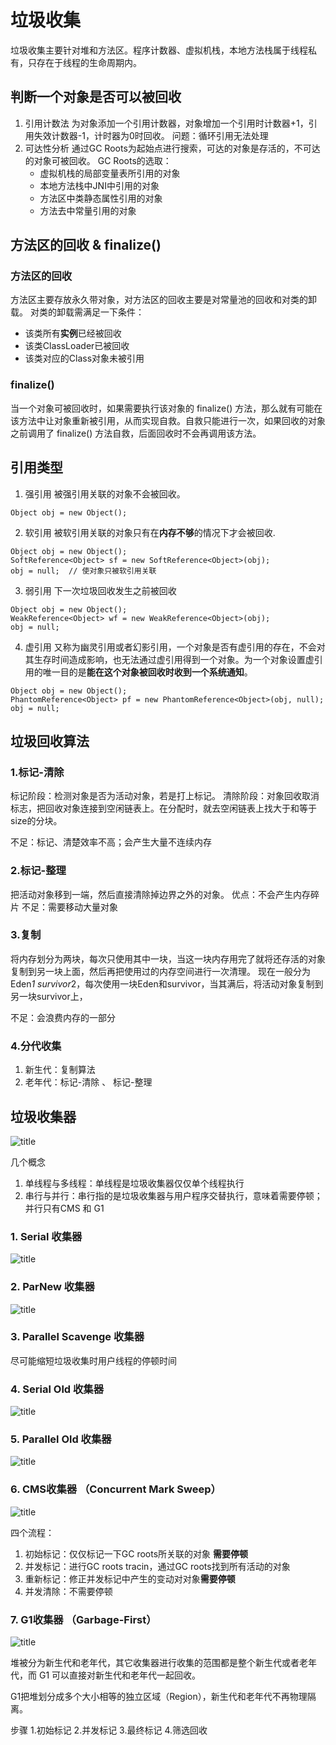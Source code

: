 # 垃圾收集

垃圾收集主要针对堆和方法区。程序计数器、虚拟机栈，本地方法栈属于线程私有，只存在于线程的生命周期内。

## 判断一个对象是否可以被回收
1. 引用计数法
    为对象添加一个引用计数器，对象增加一个引用时计数器+1，引用失效计数器-1，计时器为0时回收。
    问题：循环引用无法处理
2. 可达性分析
    通过GC Roots为起始点进行搜索，可达的对象是存活的，不可达的对象可被回收。
    GC Roots的选取：
    * 虚拟机栈的局部变量表所引用的对象
    * 本地方法栈中JNI中引用的对象
    * 方法区中类静态属性引用的对象
    * 方法去中常量引用的对象

## 方法区的回收 & finalize()

### 方法区的回收
方法区主要存放永久带对象，对方法区的回收主要是对常量池的回收和对类的卸载。
对类的卸载需满足一下条件：
* 该类所有**实例**已经被回收
* 该类ClassLoader已被回收
* 该类对应的Class对象未被引用

### finalize()

当一个对象可被回收时，如果需要执行该对象的 finalize() 方法，那么就有可能在该方法中让对象重新被引用，从而实现自救。自救只能进行一次，如果回收的对象之前调用了 finalize() 方法自救，后面回收时不会再调用该方法。

## 引用类型
1. 强引用
    被强引用关联的对象不会被回收。
```
Object obj = new Object();
```
2. 软引用
    被软引用关联的对象只有在**内存不够**的情况下才会被回收.
```
Object obj = new Object();
SoftReference<Object> sf = new SoftReference<Object>(obj);
obj = null;  // 使对象只被软引用关联
```
3. 弱引用
    下一次垃圾回收发生之前被回收
```
Object obj = new Object();
WeakReference<Object> wf = new WeakReference<Object>(obj);
obj = null;
```
4. 虚引用
    又称为幽灵引用或者幻影引用，一个对象是否有虚引用的存在，不会对其生存时间造成影响，也无法通过虚引用得到一个对象。为一个对象设置虚引用的唯一目的是**能在这个对象被回收时收到一个系统通知**。
```
Object obj = new Object();
PhantomReference<Object> pf = new PhantomReference<Object>(obj, null);
obj = null;
```

## 垃圾回收算法

### 1.标记-清除
标记阶段：检测对象是否为活动对象，若是打上标记。
清除阶段：对象回收取消标志，把回收对象连接到空闲链表上。在分配时，就去空闲链表上找大于和等于size的分块。

不足：标记、清楚效率不高；会产生大量不连续内存

### 2.标记-整理
把活动对象移到一端，然后直接清除掉边界之外的对象。
优点：不会产生内存碎片
不足：需要移动大量对象

### 3.复制
将内存划分为两块，每次只使用其中一块，当这一块内存用完了就将还存活的对象复制到另一块上面，然后再把使用过的内存空间进行一次清理。
现在一般分为 Eden*1 survivor*2，每次使用一块Eden和survivor，当其满后，将活动对象复制到另一块survivor上，

不足：会浪费内存的一部分

### 4.分代收集
1. 新生代：复制算法
2. 老年代：标记-清除 、 标记-整理

## 垃圾收集器
![title](https://raw.githubusercontent.com/pallcard/noteImg/master/noteImg/2020/03/17/1584424066613-1584424066701.png)

几个概念
1. 单线程与多线程：单线程是垃圾收集器仅仅单个线程执行
2. 串行与并行：串行指的是垃圾收集器与用户程序交替执行，意味着需要停顿；并行只有CMS 和 G1

### 1. Serial 收集器

![title](https://raw.githubusercontent.com/pallcard/noteImg/master/noteImg/2020/03/17/1584424416427-1584424416431.png)

### 2. ParNew 收集器

![title](https://raw.githubusercontent.com/pallcard/noteImg/master/noteImg/2020/03/17/1584424485660-1584424485662.png)

### 3. Parallel Scavenge 收集器

尽可能缩短垃圾收集时用户线程的停顿时间

### 4. Serial Old 收集器

![title](https://raw.githubusercontent.com/pallcard/noteImg/master/noteImg/2020/03/17/1584424843308-1584424843315.png)

### 5. Parallel Old 收集器

![title](https://raw.githubusercontent.com/pallcard/noteImg/master/noteImg/2020/03/17/1584424886187-1584424886189.png)

### 6. CMS收集器 （Concurrent Mark Sweep）

![title](https://raw.githubusercontent.com/pallcard/noteImg/master/noteImg/2020/03/17/1584424920104-1584424920106.png)

四个流程：
1. 初始标记：仅仅标记一下GC roots所关联的对象 **需要停顿**
2. 并发标记：进行GC roots tracin，通过GC roots找到所有活动的对象
3. 重新标记：修正并发标记中产生的变动对对象**需要停顿**
4. 并发清除：不需要停顿

### 7. G1收集器 （Garbage-First）
![title](https://raw.githubusercontent.com/pallcard/noteImg/master/noteImg/2020/03/17/1584425401012-1584425401016.png)

堆被分为新生代和老年代，其它收集器进行收集的范围都是整个新生代或者老年代，而 G1 可以直接对新生代和老年代一起回收。

G1把堆划分成多个大小相等的独立区域（Region），新生代和老年代不再物理隔离。

步骤
1.初始标记
2.并发标记
3.最终标记
4.筛选回收